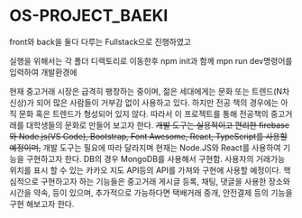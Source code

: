 # OS-PROJECT_BAEKI


front와 back을 둘다 다루는 Fullstack으로 진행하였고

실행을 위해서는 각 폴더 디렉토리로 이동한후 npm init과 함께 mpn run dev명령어를 입력하여 개발환경에 




















현재 중고거래 시장은 급격히 팽창하는 중이며, 젊은 세대에게는 문화 또는 트렌드(N차 신상)가 되어 많은 사람들이 거부감 없이 사용하고 있다.
하지만 전공 책의 경우에는 아직 문화 혹은 트렌드가 형성되어 있지 않다. 따라서 이 프로젝트를 통해 전공책의 중고거래를 대학생들의 문화로 만들어 보고자 한다. 
~~개발 도구는 실용적이고 편리한 firebase와 Node.js(VS Code), Bootstrap, Font Awesome, React, TypeScript를 사용할 예정이며,~~
개발 도구는 필요에 따라 달라지며 현재는 Node.JS와 React를 사용하여 기능을 구현하고자 한다. DB의 경우 MongoDB를 사용해서 구현함.
사용자의 거래가능 위치를 표시 할 수 있는 카카오 지도 API등의 API를 가져와 구현에 사용할 예정이다. 핵심적으로 구현하고자 하는 기능들은 
중고거래 게시글 등록, 채팅, 댓글을 사용한 장소와 시간을 약속, 등이 있으며, 
추가적으로 가능하다면 택배거래 중개, 안전결제 등의 기능을 구현 해보고자 한다.
